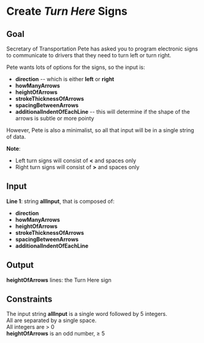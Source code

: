 # Create _Turn Here_ Signs

## Goal

Secretary of Transportation Pete has asked you to program electronic signs
to communicate to drivers that they need to turn left or turn right.

Pete wants lots of options for the signs, so the input is:

-   **direction** -- which is either **left** or **right**
-   **howManyArrows**
-   **heightOfArrows**
-   **strokeThicknessOfArrows**
-   **spacingBetweenArrows**
-   **additionalIndentOfEachLine** -- this will determine if the shape of the
    arrows is subtle or more pointy

However, Pete is also a minimalist, so all that input will be in a single
string of data.

**Note**:

-   Left turn signs will consist of **<** and spaces only
-   Right turn signs will consist of **>** and spaces only

## Input

**Line 1**: string **allInput**, that is composed of:

-   **direction**
-   **howManyArrows**
-   **heightOfArrows**
-   **strokeThicknessOfArrows**
-   **spacingBetweenArrows**
-   **additionalIndentOfEachLine**

## Output

**heightOfArrows** lines: the Turn Here sign

## Constraints

The input string **allInput** is a single word followed by 5 integers. \
All are separated by a single space. \
All integers are &gt; 0 \
**heightOfArrows** is an odd number, &geq; 5
